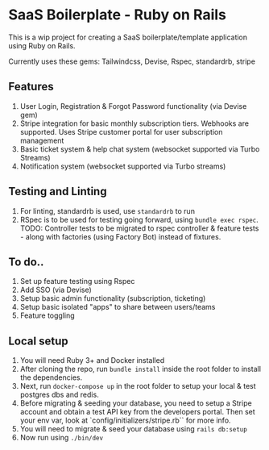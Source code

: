 # SaaS Boilerplate - Ruby on Rails

This is a wip project for creating a SaaS boilerplate/template application using Ruby on Rails.

Currently uses these gems: Tailwindcss, Devise, Rspec, standardrb, stripe

## Features
1. User Login, Registration & Forgot Password functionality (via Devise gem)
1. Stripe integration for basic monthly subscription tiers. Webhooks are supported. Uses Stripe customer portal for user subscription management
1. Basic ticket system & help chat system (websocket supported via Turbo Streams)
1. Notification system (websocket supported via Turbo streams)

## Testing and Linting
1. For linting, standardrb is used, use `standardrb` to run
1. RSpec is to be used for testing going forward, using `bundle exec rspec`. TODO: Controller tests to be migrated to rspec controller & feature tests - along with factories (using Factory Bot) instead of fixtures.

## To do..
1. Set up feature testing using Rspec
1. Add SSO (via Devise)
1. Setup basic admin functionality (subscription, ticketing)
1. Setup basic isolated "apps" to share between users/teams
1. Feature toggling


## Local setup

1. You will need Ruby 3+ and Docker installed
1. After cloning the repo, run `bundle install` inside the root folder to install the dependencies.
1. Next, run `docker-compose up` in the root folder to setup your local & test postgres dbs and redis.
1. Before migrating & seeding your database, you need to setup a Stripe account and obtain a test API key from the developers portal. Then set your env var, look at `config/initializers/stripe.rb`` for more info.
1. You will need to migrate & seed your database using `rails db:setup`
1. Now run using `./bin/dev`



